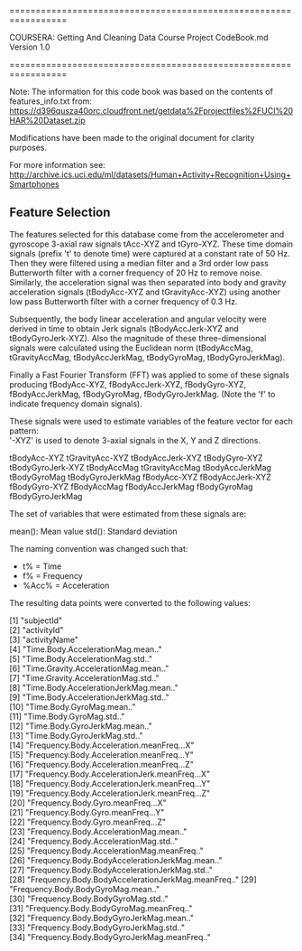 =================================================================

COURSERA: Getting And Cleaning Data Course Project
CodeBook.md
Version 1.0

=================================================================

Note: The information for this code book was based on the contents of features_info.txt from: https://d396qusza40orc.cloudfront.net/getdata%2Fprojectfiles%2FUCI%20HAR%20Dataset.zip

Modifications have been made to the original document for clarity purposes.

For more information see: http://archive.ics.uci.edu/ml/datasets/Human+Activity+Recognition+Using+Smartphones 

## Feature Selection

The features selected for this database come from the accelerometer and gyroscope 3-axial raw signals tAcc-XYZ and tGyro-XYZ. These time domain signals (prefix 't' to denote time) were captured at a constant rate of 50 Hz. Then they were filtered using a median filter and a 3rd order low pass Butterworth filter with a corner frequency of 20 Hz to remove noise. Similarly, the acceleration signal was then separated into body and gravity acceleration signals (tBodyAcc-XYZ and tGravityAcc-XYZ) using another low pass Butterworth filter with a corner frequency of 0.3 Hz. 

Subsequently, the body linear acceleration and angular velocity were derived in time to obtain Jerk signals (tBodyAccJerk-XYZ and tBodyGyroJerk-XYZ). Also the magnitude of these three-dimensional signals were calculated using the Euclidean norm (tBodyAccMag, tGravityAccMag, tBodyAccJerkMag, tBodyGyroMag, tBodyGyroJerkMag). 

Finally a Fast Fourier Transform (FFT) was applied to some of these signals producing fBodyAcc-XYZ, fBodyAccJerk-XYZ, fBodyGyro-XYZ, fBodyAccJerkMag, fBodyGyroMag, fBodyGyroJerkMag. (Note the 'f' to indicate frequency domain signals). 

These signals were used to estimate variables of the feature vector for each pattern:  
'-XYZ' is used to denote 3-axial signals in the X, Y and Z directions.

tBodyAcc-XYZ
tGravityAcc-XYZ
tBodyAccJerk-XYZ
tBodyGyro-XYZ
tBodyGyroJerk-XYZ
tBodyAccMag
tGravityAccMag
tBodyAccJerkMag
tBodyGyroMag
tBodyGyroJerkMag
fBodyAcc-XYZ
fBodyAccJerk-XYZ
fBodyGyro-XYZ
fBodyAccMag
fBodyAccJerkMag
fBodyGyroMag
fBodyGyroJerkMag

The set of variables that were estimated from these signals are: 

mean(): Mean value
std(): Standard deviation

The naming convention was changed such that:
- t% = Time
- f% = Frequency
- %Acc% = Acceleration

The resulting data points were converted to the following values:

 [1] "subjectId"                                        
 [2] "activityId"                                       
 [3] "activityName"                                     
 [4] "Time.Body.AccelerationMag.mean.."                 
 [5] "Time.Body.AccelerationMag.std.."                  
 [6] "Time.Gravity.AccelerationMag.mean.."              
 [7] "Time.Gravity.AccelerationMag.std.."               
 [8] "Time.Body.AccelerationJerkMag.mean.."             
 [9] "Time.Body.AccelerationJerkMag.std.."              
[10] "Time.Body.GyroMag.mean.."                         
[11] "Time.Body.GyroMag.std.."                          
[12] "Time.Body.GyroJerkMag.mean.."                     
[13] "Time.Body.GyroJerkMag.std.."                      
[14] "Frequency.Body.Acceleration.meanFreq...X"         
[15] "Frequency.Body.Acceleration.meanFreq...Y"         
[16] "Frequency.Body.Acceleration.meanFreq...Z"         
[17] "Frequency.Body.AccelerationJerk.meanFreq...X"     
[18] "Frequency.Body.AccelerationJerk.meanFreq...Y"     
[19] "Frequency.Body.AccelerationJerk.meanFreq...Z"     
[20] "Frequency.Body.Gyro.meanFreq...X"                 
[21] "Frequency.Body.Gyro.meanFreq...Y"                 
[22] "Frequency.Body.Gyro.meanFreq...Z"                 
[23] "Frequency.Body.AccelerationMag.mean.."            
[24] "Frequency.Body.AccelerationMag.std.."             
[25] "Frequency.Body.AccelerationMag.meanFreq.."        
[26] "Frequency.Body.BodyAccelerationJerkMag.mean.."    
[27] "Frequency.Body.BodyAccelerationJerkMag.std.."     
[28] "Frequency.Body.BodyAccelerationJerkMag.meanFreq.."
[29] "Frequency.Body.BodyGyroMag.mean.."                
[30] "Frequency.Body.BodyGyroMag.std.."                 
[31] "Frequency.Body.BodyGyroMag.meanFreq.."            
[32] "Frequency.Body.BodyGyroJerkMag.mean.."            
[33] "Frequency.Body.BodyGyroJerkMag.std.."             
[34] "Frequency.Body.BodyGyroJerkMag.meanFreq.." 